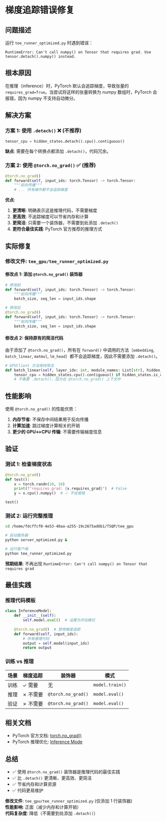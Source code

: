 # 梯度追踪错误修复

## 问题描述

运行 `tee_runner_optimized.py` 时遇到错误：

```
RuntimeError: Can't call numpy() on Tensor that requires grad. Use tensor.detach().numpy() instead.
```

## 根本原因

在推理（inference）时，PyTorch 默认会追踪梯度，导致张量的 `requires_grad=True`。当尝试将这样的张量转换为 numpy 数组时，PyTorch 会报错，因为 numpy 不支持自动微分。

## 解决方案

### 方案 1: 使用 `.detach()` ❌ (不推荐)

```python
tensor_cpu = hidden_states.detach().cpu().contiguous()
```

**缺点**: 需要在每个转换点都添加 `.detach()`，代码冗余。

### 方案 2: 使用 `@torch.no_grad()` ✅ (推荐)

```python
@torch.no_grad()
def forward(self, input_ids: torch.Tensor) -> torch.Tensor:
    """前向传播"""
    # ... 所有操作都不会追踪梯度
```

**优点**:
1. **更清晰**: 明确表示这是推理代码，不需要梯度
2. **更高效**: 不追踪梯度可以节省内存和计算
3. **更简洁**: 只需要一个装饰器，不需要到处添加 `.detach()`
4. **更符合最佳实践**: PyTorch 官方推荐的推理方式

## 实际修复

### 修改文件: `tee_gpu/tee_runner_optimized.py`

#### 修改点 1: 添加 `@torch.no_grad()` 装饰器

```python
# 修改前
def forward(self, input_ids: torch.Tensor) -> torch.Tensor:
    """前向传播"""
    batch_size, seq_len = input_ids.shape

# 修改后
@torch.no_grad()
def forward(self, input_ids: torch.Tensor) -> torch.Tensor:
    """前向传播"""
    batch_size, seq_len = input_ids.shape
```

#### 修改点 2: 保持原有的简洁代码

由于添加了 `@torch.no_grad()`，所有在 `forward()` 中调用的方法（`embedding`, `batch_linear`, `matmul`, `lm_head`）都不会追踪梯度，因此不需要添加 `.detach()`。

```python
# GPUClient 方法保持简洁
def batch_linear(self, layer_idx: int, module_names: List[str], hidden_states: torch.Tensor):
    tensor_cpu = hidden_states.cpu().contiguous() if hidden_states.is_cuda else hidden_states.contiguous()
    # 不需要 .detach()，因为在 @torch.no_grad() 上下文中
```

## 性能影响

使用 `@torch.no_grad()` 的性能优势：

1. **内存节省**: 不保存中间结果用于反向传播
2. **计算加速**: 跳过梯度计算相关的开销
3. **更少的 GPU↔CPU 传输**: 不需要传输梯度信息

## 验证

### 测试 1: 检查梯度状态

```python
@torch.no_grad()
def test():
    x = torch.randn(10, 10)
    print(f"requires_grad: {x.requires_grad}")  # False
    y = x.cpu().numpy()  # ✓ 不会报错

test()
```

### 测试 2: 运行完整推理

```bash
cd /home/fdcffcf0-4e53-40aa-a255-19c2675ad6b1/TSQP/tee_gpu

# 启动服务器
python server_optimized.py &

# 运行客户端
python tee_runner_optimized.py
```

**预期结果**: 不再出现 `RuntimeError: Can't call numpy() on Tensor that requires grad`

## 最佳实践

### 推理代码模板

```python
class InferenceModel:
    def __init__(self):
        self.model.eval()  # 设置为评估模式
    
    @torch.no_grad()  # 禁用梯度追踪
    def forward(self, input_ids):
        # 所有推理代码
        output = self.model(input_ids)
        return output
```

### 训练 vs 推理

| 场景 | 梯度追踪 | 装饰器 | 模式 |
|------|---------|--------|------|
| 训练 | ✓ 需要 | 无 | `model.train()` |
| 推理 | ✗ 不需要 | `@torch.no_grad()` | `model.eval()` |
| 验证 | ✗ 不需要 | `@torch.no_grad()` | `model.eval()` |

## 相关文档

- PyTorch 官方文档: [torch.no_grad()](https://pytorch.org/docs/stable/generated/torch.no_grad.html)
- PyTorch 推理优化: [Inference Mode](https://pytorch.org/docs/stable/generated/torch.inference_mode.html)

## 总结

- ✅ 使用 `@torch.no_grad()` 装饰器是推理代码的最佳实践
- ✅ 比 `.detach()` 更清晰、更高效、更简洁
- ✅ 节省内存和计算资源
- ✅ 代码更易维护

**修改文件**: `tee_gpu/tee_runner_optimized.py` (仅添加 1 行装饰器)  
**性能影响**: 正面（减少内存和计算开销）  
**代码复杂度**: 降低（不需要到处添加 `.detach()`）
